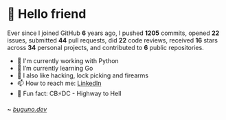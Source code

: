 # 🤖 Hello friend

Ever since I joined GitHub **6** years ago, I pushed **1205** commits, opened **22** issues, submitted **44** pull requests, did **22** code reviews, received **16** stars across **34** personal projects, and contributed to **6** public repositories.

- 🐍 I'm currently working with Python
- 🌱 I’m currently learning Go
- 🔭 I also like hacking, lock picking and firearms
- 📫 How to reach me: [LinkedIn](https://www.linkedin.com/in/brunodesouzabezerra/)
- 🤡 Fun fact: CB⚡DC - Highway to Hell

**~** [_buguno.dev_](https://buguno.dev)
